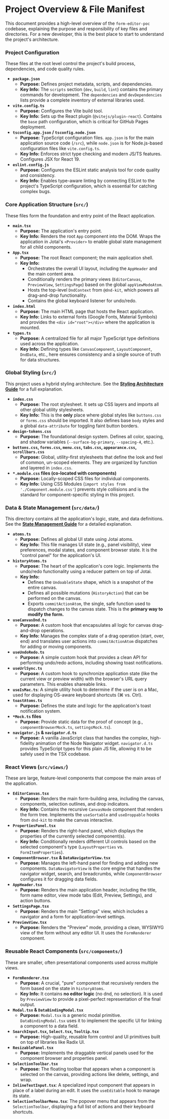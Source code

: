 # Project Overview & File Manifest

This document provides a high-level overview of the `form-editor-poc` codebase, explaining the purpose and responsibility of key files and directories. For a new developer, this is the best place to start to understand the project's architecture.

### **Project Configuration**

These files at the root level control the project's build process, dependencies, and code quality rules.

*   **`package.json`**
    *   **Purpose:** Defines project metadata, scripts, and dependencies.
    *   **Key Info:** The `scripts` section (`dev`, `build`, `lint`) contains the primary commands for development. The `dependencies` and `devDependencies` lists provide a complete inventory of external libraries used.
*   **`vite.config.ts`**
    *   **Purpose:** Configures the Vite build tool.
    *   **Key Info:** Sets up the React plugin (`@vitejs/plugin-react`). Contains the `base` path configuration, which is critical for GitHub Pages deployment.
*   **`tsconfig.app.json` / `tsconfig.node.json`**
    *   **Purpose:** TypeScript configuration files. `app.json` is for the main application source code (`/src`), while `node.json` is for Node.js-based configuration files like `vite.config.ts`.
    *   **Key Info:** Enforces strict type checking and modern JS/TS features. Configures JSX for React 19.
*   **`eslint.config.js`**
    *   **Purpose:** Configures the ESLint static analysis tool for code quality and consistency.
    *   **Key Info:** Enables type-aware linting by connecting ESLint to the project's TypeScript configuration, which is essential for catching complex bugs.

### **Core Application Structure (`src/`)**

These files form the foundation and entry point of the React application.

*   **`main.tsx`**
    *   **Purpose:** The application's entry point.
    *   **Key Info:** Renders the root `App` component into the DOM. Wraps the application in Jotai's `<Provider>` to enable global state management for all child components.
*   **`App.tsx`**
    *   **Purpose:** The root React component; the main application shell.
    *   **Key Info:**
        *   Orchestrates the overall UI layout, including the `AppHeader` and the main content area.
        *   Conditionally renders the primary views (`EditorCanvas`, `PreviewView`, `SettingsPage`) based on the global `appViewModeAtom`.
        *   Hosts the top-level `DndContext` from `@dnd-kit`, which powers all drag-and-drop functionality.
        *   Contains the global keyboard listener for undo/redo.
*   **`index.html`**
    *   **Purpose:** The main HTML page that hosts the React application.
    *   **Key Info:** Links to external fonts (Google Fonts, Material Symbols) and provides the `<div id="root"></div>` where the application is mounted.
*   **`types.ts`**
    *   **Purpose:** A centralized file for all major TypeScript type definitions used across the application.
    *   **Key Info:** Defining types like `CanvasComponent`, `LayoutComponent`, `DndData`, etc., here ensures consistency and a single source of truth for data structures.

### **Global Styling (`src/`)**

This project uses a hybrid styling architecture. See the **[Styling Architecture Guide](./STYLING_ARCHITECTURE.md)** for a full explanation.

*   **`index.css`**
    *   **Purpose:** The root stylesheet. It sets up CSS layers and imports all other global utility stylesheets.
    *   **Key Info:** This is the **only** place where global styles like `buttons.css` or `forms.css` should be imported. It also defines base `body` styles and a global `data-attribute` for toggling faint button borders.
*   **`design-tokens.css`**
    *   **Purpose:** The foundational design system. Defines all color, spacing, and shadow variables (`--surface-bg-primary`, `--spacing-4`, etc.).
*   **`buttons.css`, `forms.css`, `menu.css`, `tabs.css`, `appearance.css`, `scrollbars.css`**
    *   **Purpose:** Global, utility-first stylesheets that define the look and feel of common, un-scoped elements. They are organized by function and layered in `index.css`.
*   **`*.module.css` files (co-located with components)**
    *   **Purpose:** Locally-scoped CSS files for individual components.
    *   **Key Info:** Using CSS Modules (`import styles from './Component.module.css'`) prevents style collisions and is the standard for component-specific styling in this project.

### **Data & State Management (`src/data/`)**

This directory contains all the application's logic, state, and data definitions. See the **[State Management Guide](./STATE_MANAGEMENT.md)** for a detailed explanation.

*   **`atoms.ts`**
    *   **Purpose:** Defines all global UI state using Jotai atoms.
    *   **Key Info:** This file manages UI state (e.g., panel visibility), view preferences, modal states, and component browser state. It is the "control panel" for the application's UI.
*   **`historyAtoms.ts`**
    *   **Purpose:** The heart of the application's core logic. Implements the undo/redo functionality using a reducer pattern on top of Jotai.
    *   **Key Info:**
        *   Defines the `UndoableState` shape, which is a snapshot of the entire canvas.
        *   Defines all possible mutations (`HistoryAction`) that can be performed on the canvas.
        *   Exports `commitActionAtom`, the single, safe function used to dispatch changes to the canvas state. This is the **primary way to modify the form.**
*   **`useCanvasDnd.ts`**
    *   **Purpose:** A custom hook that encapsulates all logic for canvas drag-and-drop operations.
    *   **Key Info:** Manages the complex state of a drag operation (start, over, end) and translates user actions into `commitActionAtom` dispatches for adding or moving components.
*   **`useUndoRedo.ts`**
    *   **Purpose:** A simple custom hook that provides a clean API for performing undo/redo actions, including showing toast notifications.
*   **`useUrlSync.ts`**
    *   **Purpose:** A custom hook to synchronize application state (like the current view or preview width) with the browser's URL query parameters. This enables shareable links.
*   **`useIsMac.ts`**: A simple utility hook to determine if the user is on a Mac, used for displaying OS-aware keyboard shortcuts (⌘ vs. Ctrl).
*   **`toastAtoms.ts`**
    *   **Purpose:** Defines the state and logic for the application's toast notification system.
*   **`*Mock.ts` files**
    *   **Purpose:** Provide static data for the proof of concept (e.g., `componentBrowserMock.ts`, `settingsMock.ts`).
*   **`navigator.js` & `navigator.d.ts`**
    *   **Purpose:** A vanilla JavaScript class that handles the complex, high-fidelity animation of the Node Navigator widget. `navigator.d.ts` provides TypeScript types for this plain JS file, allowing it to be safely used in the TSX codebase.

### **React Views (`src/views/`)**

These are large, feature-level components that compose the main areas of the application.

*   **`EditorCanvas.tsx`**
    *   **Purpose:** Renders the main form-building area, including the canvas, components, selection outlines, and drop indicators.
    *   **Key Info:** Contains the recursive `CanvasNode` component that renders the form tree. Implements the `useSortable` and `useDroppable` hooks from `dnd-kit` to make the canvas interactive.
*   **`PropertiesPanel.tsx`**
    *   **Purpose:** Renders the right-hand panel, which displays the properties of the currently selected component(s).
    *   **Key Info:** Conditionally renders different UI controls based on the selected component's type (`LayoutProperties` vs. `FormItemProperties`).
*   **`ComponentBrowser.tsx` & `DataNavigatorView.tsx`**
    *   **Purpose:** Manages the left-hand panel for finding and adding new components. `DataNavigatorView` is the core engine that handles the navigator widget, search, and breadcrumbs, while `ComponentBrowser` configures it for dragging data fields.
*   **`AppHeader.tsx`**
    *   **Purpose:** Renders the main application header, including the title, form name editor, view mode tabs (Edit, Preview, Settings), and action buttons.
*   **`SettingsPage.tsx`**
    *   **Purpose:** Renders the main "Settings" view, which includes a navigator and a form for application-level settings.
*   **`PreviewView.tsx`**
    *   **Purpose:** Renders the "Preview" mode, providing a clean, WYSIWYG view of the form without any editor UI. It uses the `FormRenderer` component.

### **Reusable React Components (`src/components/`)**

These are smaller, often presentational components used across multiple views.

*   **`FormRenderer.tsx`**
    *   **Purpose:** A crucial, "pure" component that recursively renders the form based on the state in `historyAtoms`.
    *   **Key Info:** It contains **no editor logic** (no dnd, no selection). It is used by `PreviewView` to provide a pixel-perfect representation of the final output.
*   **`Modal.tsx` & `DataBindingModal.tsx`**
    *   **Purpose:** `Modal.tsx` is a generic modal primitive. `DataBindingModal.tsx` uses it to implement the specific UI for linking a component to a data field.
*   **`SearchInput.tsx`, `Select.tsx`, `Tooltip.tsx`**
    *   **Purpose:** High-quality, reusable form control and UI primitives built on top of libraries like Radix UI.
*   **`ResizablePanel.tsx`**
    *   **Purpose:** Implements the draggable vertical panels used for the component browser and properties panel.
*   **`SelectionToolbar.tsx`**
    *   **Purpose:** The floating toolbar that appears when a component is selected on the canvas, providing actions like delete, settings, and wrap.
*   **`InlineTextInput.tsx`**: A specialized input component that appears in place of a label during an edit. It uses the `useEditable` hook to manage its state.
*   **`SelectionToolbarMenu.tsx`**: The popover menu that appears from the `SelectionToolbar`, displaying a full list of actions and their keyboard shortcuts.